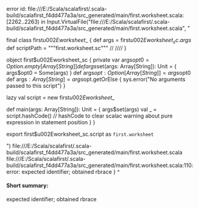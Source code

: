 error id: file:///E:/Scala/scalafirst/.scala-build/scalafirst_f4dd477a3a/src_generated/main/first.worksheet.scala:[2262..2263) in Input.VirtualFile("file:///E:/Scala/scalafirst/.scala-build/scalafirst_f4dd477a3a/src_generated/main/first.worksheet.scala", "

final class first$u002Eworksheet$_ {
def args = first$u002Eworksheet_sc.args$
def scriptPath = """first.worksheet.sc"""
/*<script>*/
println("Hi") 
val sample: String="Row"
println(s"How are you $sample")

val immutableString: String = "I cannot change"
var mutableString: String = "I can change"

mutableString = "See, I just did!"
println(s"$mutableString, I am mutable")

for (i <- 1 to 5) {
  println(i)
}

val a:Option[Int]=Some(30)
println(s"A is $a")


//Basic If Else
val number = 10
if (number % 2 == 0) {
  println("The number is even.")
} else {
  println("The number is odd.")
}
//If Else as an expression
val result = if (number % 2 == 0) "even" else "odd"
println(s"The number is $result.")


//while loop

var counter = 5
while (counter > 0) {
  println(s"Counter is at: $counter")
  counter -= 1 // Decrease counter
}

//for loop

for (i <- 1 to 5) {
  println(s"Number: $i")
}

for (i <- 1 to 10 if i % 2 == 0) {
  println(s"Even number: $i")
}

val names = List("Alice", "Bob", "Charlie")
for (name <- names) {
  println(s"Name: $name")
}

//For Comprehensions
val squares = for (i <- 1 to 5) yield i * i
println(s"Squares: $squares")


//functions

def add(x: Int, y: Int): Int = {
  x + y
}

println(add(5, 3))  // Output: 8

//lambda
val multiply = (x: Int, y: Int) => x * y
println(multiply(4, 5))  // Output: 20

val numbers = List(1, 2, 3, 4)
val squaredNumbers = numbers.map(x => x * x)
println(squaredNumbers)  // Output: List(1, 4, 9, 16)

//collections

val list = List(1, 2, 3, 4)
val set = Set(1, 2, 3, 4)
val map = Map(1 -> "one", 2 -> "two")


//Hoc

// Defining a high-order function that takes a function as a parameter
def applyOperation(x: Int, y: Int, operation: (Int, Int) => Int): Int = {
  operation(x, y)
}


// Addition
val sum = applyOperation(10, 5, (a, b) => a + b)
println(s"Sum: $sum")  // Output: Sum: 15

// Multiplication
val product = applyOperation(10, 5, (a, b) => a * b)
println(s"Product: $product")  // Output: Product: 50

// Maximum of two numbers
val max = applyOperation(10, 5, (a, b) => a max b)
println(s"Max: $max")  // Output: Max: 10

def 
/*</script>*/ /*<generated>*//*</generated>*/
}

object first$u002Eworksheet_sc {
  private var args$opt0 = Option.empty[Array[String]]
  def args$set(args: Array[String]): Unit = {
    args$opt0 = Some(args)
  }
  def args$opt: Option[Array[String]] = args$opt0
  def args$: Array[String] = args$opt.getOrElse {
    sys.error("No arguments passed to this script")
  }

  lazy val script = new first$u002Eworksheet$_

  def main(args: Array[String]): Unit = {
    args$set(args)
    val _ = script.hashCode() // hashCode to clear scalac warning about pure expression in statement position
  }
}

export first$u002Eworksheet_sc.script as `first.worksheet`

")
file:///E:/Scala/scalafirst/.scala-build/scalafirst_f4dd477a3a/src_generated/main/first.worksheet.scala
file:///E:/Scala/scalafirst/.scala-build/scalafirst_f4dd477a3a/src_generated/main/first.worksheet.scala:110: error: expected identifier; obtained rbrace
}
^
#### Short summary: 

expected identifier; obtained rbrace